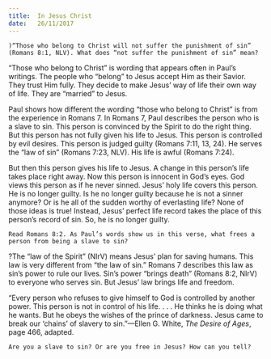 ```yaml
---
title:  In Jesus Christ
date:   26/11/2017
---
```


`)“Those who belong to Christ will not suffer the punishment of sin” (Romans 8:1, NLV). What does “not suffer the punishment of sin” mean?`

“Those who belong to Christ” is wording that appears often in Paul’s writings. The people who “belong” to Jesus accept Him as their Savior. They trust Him fully. They decide to make Jesus’ way of life their own way of life. They are “married” to Jesus.

Paul shows how different the wording “those who belong to Christ” is from the experience in Romans 7. In Romans 7, Paul describes the person who is a slave to sin. This person is convinced by the Spirit to do the right thing. But this person has not fully given his life to Jesus. This person is controlled by evil desires. This person is judged guilty (Romans 7:11, 13, 24). He serves the “law of sin” (Romans 7:23, NLV). His life is awful (Romans 7:24).

But then this person gives his life to Jesus. A change in this person’s life takes place right away. Now this person is innocent in God’s eyes. God views this person as if he never sinned. Jesus’ holy life covers this person. He is no longer guilty. Is he no longer guilty because he is not a sinner anymore? Or is he all of the sudden worthy of everlasting life? None of those ideas is true! Instead, Jesus’ perfect life record takes the place of this person’s record of sin. So, he is no longer guilty.

`Read Romans 8:2. As Paul’s words show us in this verse, what frees a person from being a slave to sin?`

?The “law of the Spirit” (NIrV) means Jesus’ plan for saving humans. This law is very different from “the law of sin.” Romans 7 describes this law as sin’s power to rule our lives. Sin’s power “brings death” (Romans 8:2, NIrV) to everyone who serves sin. But Jesus’ law brings life and freedom.

“Every person who refuses to give himself to God is controlled by another power. This person is not in control of his life. . . . He thinks he is doing what he wants. But he obeys the wishes of the prince of darkness. Jesus came to break our ‘chains’ of slavery to sin.”—Ellen G. White, *The Desire of Ages*, page 466, adapted.

`Are you a slave to sin? Or are you free in Jesus? How can you tell?`
